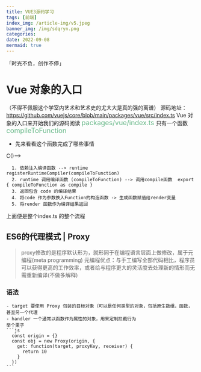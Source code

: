 ```yaml
---
title: VUE3源码学习
tags: [前端]
index_img: /article-img/v5.jpeg
banner_img: /img/sdqryn.png
categories:
date: 2022-09-08
mermaid: true
---
```

「时光不负，创作不停」
  <!--more-->
#  Vue 对象的入口
  （不得不佩服这个学室内艺术和艺术史的尤大大是真的强的离谱）
  源码地址：https://github.com/vuejs/core/blob/main/packages/vue/src/index.ts
  Vue 对象的入口来开始我们的源码阅读 <font color="#66b787" size=4 face=""> packages/vue/index.ts </font> 只有一个函数 <font color="#66b787" size=4 face=""> compileToFunction </font>
  - 先来看看这个函数完成了哪些事情
  <!-- (runtime registerRuntimeCompiler(compileToFunction))  B{依赖注入编译函数} -->C()-->
  ```
    1. 依赖注入编译函数 --> runtime registerRuntimeCompiler(compileToFunction)
    2. runtime 调用编译函数 (compileToFunction) --> 调用compile函数  export { compileToFunction as compile }
    3. 返回包含 code 的编译结果
    4. 将code 作为参数换入Function的构造函数 -> 生成函数赋值给render变量
    5. 将render 函数作为编译结果返回
  ``` 
   上面便是整个index.ts 的整个流程
   ## ES6的代理模式 | Proxy
   > proxy修改的是程序默认形为，就形同于在编程语言层面上做修改，属于元编程(meta programming)
   元编程优点：与手工编写全部代码相比，程序员可以获得更高的工作效率，或者给与程序更大的灵活度去处理新的情形而无需重新编译(不做多解释)
   ### 语法
    - target 要使用 Proxy 包装的目标对象（可以是任何类型的对象，包括原生数组，函数，甚至另一个代理
    - handler 一个通常以函数作为属性的对象，用来定制拦截行为
    举个栗子
    ```js
      const origin = {}
      const obj = new Proxy(origin, {
        get: function(target, proxyKey, receiver) {
          return 10
        }
      })
    ```